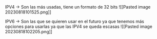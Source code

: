 
IPV4 -> Son las más usadas, tiene un formato de 32 bits
![[Pasted image 20230818101525.png]]

IPV6 -> Son las que se quieren usar en el futuro ya que tenemos más opciones para usarlas ya que las IPV4 se queda escasas
![[Pasted image 20230818102205.png]]
